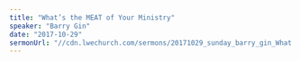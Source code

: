 ```yaml
---
title: "What’s the MEAT of Your Ministry"
speaker: "Barry Gin"
date: "2017-10-29"
sermonUrl: "//cdn.lwechurch.com/sermons/20171029_sunday_barry_gin_What's_the_MEAT_of_your_ministry.mp3"
---
```

